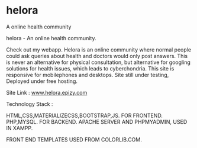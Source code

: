 # helora
A online health community


helora - An online health community.

Check out my webapp.
Helora is an online community where normal people could ask queries about health and doctors would only post answers. 
This is never an alternative for physical consultation, but alternative for googling solutions for health issues, which leads to cyberchondria.
This site is responsive for mobilephones and desktops. Site still under testing, Deployed under free hosting.

Site Link : www.helora.epizy.com

Technology Stack :

HTML,CSS,MATERIALIZECSS,BOOTSTRAP,JS. FOR FRONTEND.
PHP,MYSQL. FOR BACKEND.
APACHE SERVER AND PHPMYADMIN, USED IN XAMPP.

FRONT END TEMPLATES USED FROM  COLORLIB.COM.
